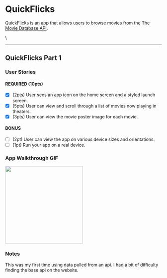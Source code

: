 # QuickFlicks

QuickFlicks is an app that allows users to browse movies from the [The Movie Database API](http://docs.themoviedb.apiary.io/#).

\

---

## QuickFlicks Part 1

### User Stories

#### REQUIRED (10pts)
- [X] (2pts) User sees an app icon on the home screen and a styled launch screen.
- [X] (5pts) User can view and scroll through a list of movies now playing in theaters.
- [X] (3pts) User can view the movie poster image for each movie.

#### BONUS
- [ ] (2pt) User can view the app on various device sizes and orientations.
- [ ] (1pt) Run your app on a real device.

### App Walkthrough GIF
<img src="http://g.recordit.co/UAS5SW1bZr.gif" width=250><br>

### Notes
This was my first time using data pulled from an api. I had a bit of difficulty finding the base api on the website.
